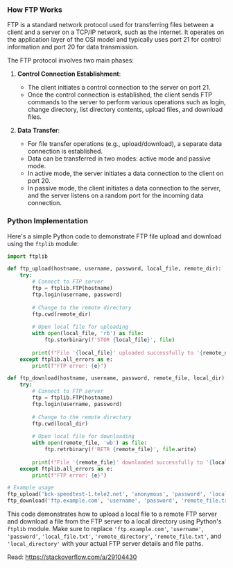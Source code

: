### How FTP Works

FTP is a standard network protocol used for transferring files between a client and a server on a TCP/IP network, such as the internet. It operates on the application layer of the OSI model and typically uses port 21 for control information and port 20 for data transmission.

The FTP protocol involves two main phases:

1. **Control Connection Establishment**: 
   - The client initiates a control connection to the server on port 21.
   - Once the control connection is established, the client sends FTP commands to the server to perform various operations such as login, change directory, list directory contents, upload files, and download files.

2. **Data Transfer**:
   - For file transfer operations (e.g., upload/download), a separate data connection is established.
   - Data can be transferred in two modes: active mode and passive mode.
   - In active mode, the server initiates a data connection to the client on port 20.
   - In passive mode, the client initiates a data connection to the server, and the server listens on a random port for the incoming data connection.

### Python Implementation

Here's a simple Python code to demonstrate FTP file upload and download using the `ftplib` module:

```python
import ftplib

def ftp_upload(hostname, username, password, local_file, remote_dir):
    try:
        # Connect to FTP server
        ftp = ftplib.FTP(hostname)
        ftp.login(username, password)
        
        # Change to the remote directory
        ftp.cwd(remote_dir)
        
        # Open local file for uploading
        with open(local_file, 'rb') as file:
            ftp.storbinary(f'STOR {local_file}', file)
        
        print(f"File '{local_file}' uploaded successfully to '{remote_dir}'")
    except ftplib.all_errors as e:
        print(f"FTP error: {e}")

def ftp_download(hostname, username, password, remote_file, local_dir):
    try:
        # Connect to FTP server
        ftp = ftplib.FTP(hostname)
        ftp.login(username, password)
        
        # Change to the remote directory
        ftp.cwd(local_dir)
        
        # Open local file for downloading
        with open(remote_file, 'wb') as file:
            ftp.retrbinary(f'RETR {remote_file}', file.write)
        
        print(f"File '{remote_file}' downloaded successfully to '{local_dir}'")
    except ftplib.all_errors as e:
        print(f"FTP error: {e}")

# Example usage
ftp_upload('bck-speedtest-1.tele2.net', 'anonymous', 'password', 'local_file.txt', '/upload')
ftp_download('ftp.example.com', 'username', 'password', 'remote_file.txt', 'local_directory')
```

This code demonstrates how to upload a local file to a remote FTP server and download a file from the FTP server to a local directory using Python's `ftplib` module. Make sure to replace `'ftp.example.com'`, `'username'`, `'password'`, `'local_file.txt'`, `'remote_directory'`, `'remote_file.txt'`, and `'local_directory'` with your actual FTP server details and file paths.

Read: https://stackoverflow.com/a/29104430